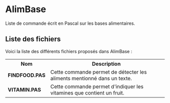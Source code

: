 # AlimBase
Liste de commande écrit en Pascal sur les bases alimentaires.

<h2>Liste des fichiers</h2>

Voici la liste des différents fichiers proposés dans AlimBase :

<table>
	<tr>
		<th>Nom</th>
		<th>Description</th>	
	</tr>
	<tr>
		<td><b>FINDFOOD.PAS</b></td>
		<td>Cette commande permet de détecter les aliments mentionné dans un texte.</td>
	</tr>
	<tr>
		<td><b>VITAMIN.PAS</b></td>
		<td>Cette commande permet d'indiquer les vitamines que contient un fruit.</td>
	</tr>
</table>
